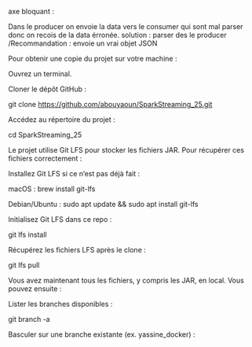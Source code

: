 



axe bloquant :

Dans le producer on envoie la data vers le consumer qui sont mal parser
donc on recois de la data érronée.
solution : parser des le producer  /Recommandation : envoie un vrai objet JSON


Pour obtenir une copie du projet sur votre machine :

Ouvrez un terminal.

Cloner le dépôt GitHub :

git clone https://github.com/abouyaoun/SparkStreaming_25.git

Accédez au répertoire du projet :

cd SparkStreaming_25

Le projet utilise Git LFS pour stocker les fichiers JAR. Pour récupérer ces fichiers correctement :

Installez Git LFS si ce n’est pas déjà fait :

macOS : brew install git-lfs

Debian/Ubuntu : sudo apt update && sudo apt install git-lfs

Initialisez Git LFS dans ce repo :

git lfs install

Récupérez les fichiers LFS après le clone :

git lfs pull

Vous avez maintenant tous les fichiers, y compris les JAR, en local. Vous pouvez ensuite :

Lister les branches disponibles :

git branch -a

Basculer sur une branche existante (ex. yassine_docker) :
